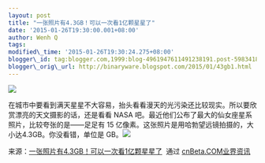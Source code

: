 ```yaml
--- 
layout: post 
title: "一张照片有4.3GB！可以一次看1亿颗星星了" 
date: '2015-01-26T19:30:00.001+08:00' 
author: Wenh Q
tags:
modified\_time: '2015-01-26T19:30:24.275+08:00' 
blogger\_id: tag:blogger.com,1999:blog-4961947611491238191.post-5983418463574588243
blogger\_orig\_url: http://binaryware.blogspot.com/2015/01/43gb1.html
---
```

![](https://images-blogger-opensocial.googleusercontent.com/gadgets/proxy?url=http%3A%2F%2Fstatic.cnbetacdn.com%2Fthumb%2Farticle%2F2015%2F0109%2F69fdfda941cf6e8.jpg_600x600.jpg&container=blogger&gadget=a&rewriteMime=image%2F*)







在城市中要看到满天星星不大容易，抬头看看漫天的光污染还比较现实。所以要欣赏漂亮的天文摄影的话，还是看看
NASA 吧。最近他们公布了最大的仙女座星系照片，比较夸张的是——足足有 15
亿像素。这张照片是用哈勃望远镜拍摄的，大小达4.3GB。你没看错，单位是
GB。![](https://images-blogger-opensocial.googleusercontent.com/gadgets/proxy?url=http%3A%2F%2Fcnbeta.feedsportal.com%2Fc%2F34306%2Ff%2F624776%2Fs%2F422344e4%2Fsc%2F21%2Fmf.gif&container=blogger&gadget=a&rewriteMime=image%2F*)
<div>




</div>

<div>

来源：[一张照片有4.3GB！可以一次看1亿颗星星了](http://www.cnbeta.com/articles/361045.htm)  通过 [cnBeta.COM业界资讯](http://www.cnbeta.com/)

</div>
